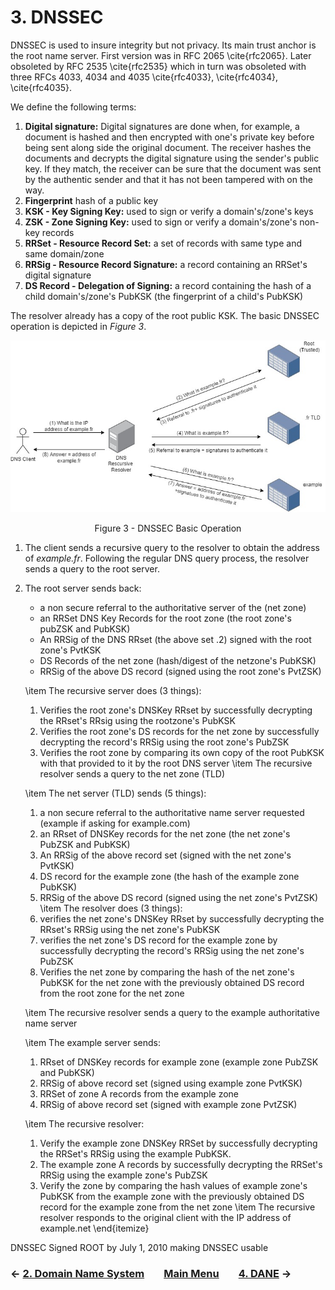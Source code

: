 # 3. DNSSEC
DNSSEC is used to insure integrity but not privacy. Its main trust anchor is the root name server. First version was in RFC 2065 \cite{rfc2065}. Later obsoleted by RFC 2535 \cite{rfc2535} which in turn was obsoleted with three RFCs 4033, 4034 and 4035 \cite{rfc4033}, \cite{rfc4034}, \cite{rfc4035}.

We define the following terms:
1. **Digital signature:** Digital signatures are done when, for example, a document is hashed and then encrypted with one's private key before being sent along side the original document. The receiver hashes the documents and decrypts the digital signature using the sender's public key. If they match, the receiver can be sure that the document was sent by the authentic sender and that it has not been tampered with on the way.
2. **Fingerprint** hash of a public key
3. **KSK - Key Signing Key:** used to sign or verify a domain's/zone's keys
4. **ZSK - Zone Signing Key:** used to sign or verify a domain's/zone's non-key records 
5. **RRSet - Resource Record Set:** a set of records with same type and same domain/zone
6. **RRSig - Resource Record Signature:** a record containing an RRSet's digital signature 
7. **DS Record - Delegation of Signing:** a record containing the hash of a child domain's/zone's PubKSK (the fingerprint of a child's PubKSK)

The resolver already has a copy of the root public KSK. The basic DNSSEC operation is depicted in *Figure 3*. 

<!--- ---------------------------------------------------------------------------------------------------------------- -->
<p align="center">
  <img src="/images/dnssec-symbols.jpg" />
</p>
<p align = "center">
Figure 3 - DNSSEC Basic Operation
</p>
<!--- ---------------------------------------------------------------------------------------------------------------- -->

1. The client sends a recursive query to the resolver to obtain the address of *example.fr*. Following the regular DNS query process, the resolver sends a query to the root server. 

2. The root server sends back:
    - a non secure referral to the authoritative server of the (net zone)
    - an RRSet DNS Key Records for the root zone (the root zone's pubZSK and PubKSK)
    - An RRSig of the DNS RRset (the above set .2) signed with the root zone's PvtKSK
    - DS Records of the net zone (hash/digest of the netzone's PubKSK) 
    - RRSig of the above DS record (signed using the root zone's PvtZSK)

    \item The recursive server does (3 things):
    1. Verifies the root zone's DNSKey RRset by successfully decrypting the RRset's RRsig using the rootzone's PubKSK
    2. Verifies the root zone's DS records for the net zone by successfully decrypting the record's RRSig using the root zone's PubZSK
    3. Verifies the root zone by comparing its own copy of the root PubKSK with that provided to it by the root DNS server 
    \item The recursive resolver sends a query to the net zone (TLD)
    
    \item The net server (TLD) sends (5 things): 
    1. a non secure referral to the authoritative name server requested (example if asking for example.com)
    2. an RRset of DNSKey records for the net zone (the net zone's PubZSK and PubKSK)
    3. An RRSig of the above record set (signed with the net zone's PvtKSK)
    4. DS record for the example zone (the hash of the example zone PubKSK)
    5. RRSig of the above DS record (signed using the net zone's PvtZSK)
    \item The resolver does (3 things):
    1. verifies the net zone's DNSKey RRset by successfully decrypting the RRset's RRSig using the net zone's PubKSK
    2. verifies the net zone's DS record for the example zone by successfully decrypting the record's RRSig using the net zone's PubZSK 
    3. Verifies the net zone by comparing the hash of the net zone's PubKSK for the net zone with the previously obtained DS record from the root zone for the net zone  
    
    \item The recursive resolver sends a query to the example authoritative name server
    
    \item The example server sends:
    1. RRset of DNSKey records for example zone (example zone PubZSK and PubKSK)
    2. RRSig of above record set (signed using example zone PvtKSK)
    3. RRSet of zone A records from the example zone
    4. RRSig of above record set (signed with example zone PvtZSK)
    
    \item The recursive resolver: 
    1. Verify the example zone DNSKey RRSet by successfully decrypting the RRSet's RRSig using the example PubKSK. 
    2. The example zone A records by successfully decrypting the RRSet's RRSig using the example zone's PubZSK
    3. Verify the zone by comparing the hash values of example zone's PubKSK from the example zone with the previously obtained DS record for the example zone from the net zone
    \item The recursive resolver responds to the original client with the IP address of example.net
\end{itemize}

DNSSEC Signed ROOT by July 1, 2010 making DNSSEC usable 

### &#8592; [2. Domain Name System](DNS.md) &nbsp;&nbsp;&nbsp;&nbsp;&nbsp;&nbsp; [Main Menu](README.md) &nbsp;&nbsp;&nbsp;&nbsp;&nbsp;&nbsp; [4. DANE](DANE.md) &#8594;
